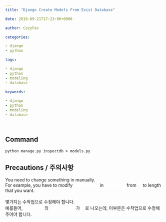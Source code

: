 ```yaml
---
title: "Django Create Models From Exist Database"

date: 2018-09-21T17:23:00+0900

author: CozyFex

categories:

- django
- python

tags:

- django
- python
- modeling
- database

keywords:

- django
- python
- modeling
- database

---
```


## Command

```shell
python manage.py inspectdb > models.py
```

## Precautions / 주의사항

You need to change something in manually.\
For example, you have to modify
<span style="color: white">**max_length**</span> in
<span style="color: white">**CharField**</span> from
<span style="color: white">**-1**</span> to length that you want.
<br/><br/>
몇가지는 수작업으로 수정해야 합니다.\
예를들어, <span style="color: white">**CharField**</span>의 <span style="color: white">**max_length**</span>
가 <span style="color: white">**-1**</span>로 나오는데, 이부분은 수작업으로 수정해 주어야 합니다.


